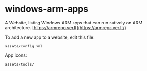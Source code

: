 # windows-arm-apps

A Website, listing Windows ARM apps that can run natively on ARM architecture.
[https://armrepo.ver.lt](https://armrepo.ver.lt/)

To add a new app to a website, edit this file:

```
assets/config.yml
```

App icons:
```
assets/tools/
```
